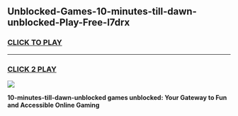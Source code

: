 
## Unblocked-Games-10-minutes-till-dawn-unblocked-Play-Free-l7drx
<h3>
<a href="https://premium76.site?title=10-minutes-till-dawn-unblocked&ref=19M">CLICK TO PLAY</a></h3>
<hr>

<h3>
<a href="https://premium76.site?title=10-minutes-till-dawn-unblocked&ref=19M">CLICK 2 PLAY</a>
  
</h3>

<a href="https://premium76.site?title=10-minutes-till-dawn-unblocked&ref=19M"><img src="https://clearcache.store/games.png"></a>


**10-minutes-till-dawn-unblocked games unblocked: Your Gateway to Fun and Accessible Online Gaming**
